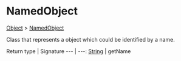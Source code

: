 # NamedObject

[Object]() > [NamedObject](nullfr/faylixe/googlecodejam/client/common/NamedObject.md)

<p>Class that represents a object which
 could be identified by a name.</p>

Return type | Signature
--- | ---:
[String]() | getName
